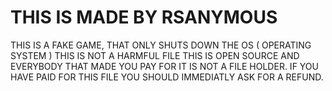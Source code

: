 # THIS IS MADE BY RSANYMOUS
 THIS IS A FAKE GAME, THAT ONLY SHUTS DOWN THE OS ( OPERATING SYSTEM )
 THIS IS NOT A HARMFUL FILE
 THIS IS OPEN SOURCE AND EVERYBODY THAT MADE YOU PAY FOR IT IS NOT A FILE HOLDER.
 IF YOU HAVE PAID FOR THIS FILE YOU SHOULD IMMEDIATLY ASK FOR A REFUND.
